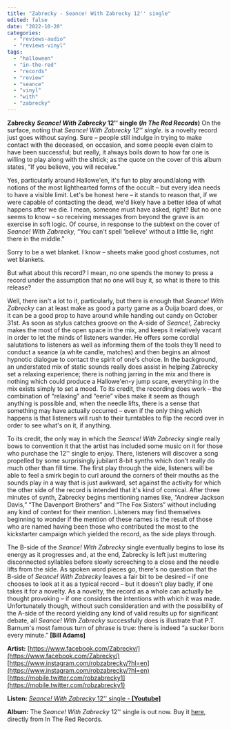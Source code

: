 ```yaml
---
title: "Zabrecky - Seance! With Zabrecky 12'' single"
edited: false
date: "2022-10-20"
categories:
  - "reviews-audio"
  - "reviews-vinyl"
tags:
  - "halloween"
  - "in-the-red"
  - "records"
  - "review"
  - "seance"
  - "vinyl"
  - "with"
  - "zabrecky"
---
```


**Zabrecky** **_Seance! With Zabrecky_ 12'' single** **(_In The Red Records_)** On the surface, noting that _Seance! With Zabrecky 12'' single_. is a novelty record just goes without saying. Sure – people still indulge in trying to make contact with the deceased, on occasion, and some people even claim to have been successful; but really, it always boils down to how far one is willing to play along with the shtick; as the quote on the cover of this album states, “If you believe, you will receive.”

Yes, particularly around Hallowe'en, it's fun to play around/along with notions of the most lighthearted forms of the occult – but every idea needs to have a visible limit. Let's be honest here – it stands to reason that, if we were capable of contacting the dead, we'd likely have a better idea of what happens after we die. I mean, someone must have asked, right? But no one seems to know – so receiving messages from beyond the grave is an exercise in soft logic. Of course, in response to the subtext on the cover of _Seance! With Zabrecky_, “You can't spell 'believe' without a little lie, right there in the middle.”

Sorry to be a wet blanket. I know – sheets make good ghost costumes, not wet blankets.

But what about this record? I mean, no one spends the money to press a record under the assumption that no one will buy it, so what is there to this release?

Well, there isn't a lot to it, particularly, but there is enough that _Seance! With Zabrecky_ can at least make as good a party game as a Ouija board does, or it can be a good prop to have around while handing out candy on October 31st. As soon as stylus catches groove on the A-side of _Seance!_, Zabrecky makes the most of the open space in the mix, and keeps it relatively vacant in order to let the minds of listeners wander. He offers some cordial salutations to listeners as well as informing them of the tools they'll need to conduct a seance (a white candle, matches) and then begins an almost hypnotic dialogue to contact the spirit of one's choice. In the background, an understated mix of static sounds really does assist in helping Zabrecky set a relaxing experience; there is nothing jarring in the mix and there is nothing which could produce a Hallowe'en-y jump scare, everything in the mix exists simply to set a mood. To its credit, the recording does work – the combination of “relaxing” and “eerie” vibes make it seem as though anything is possible and, when the needle lifts, there is a sense that something may have actually occurred – even if the only thing which happens is that listeners will rush to their turntables to flip the record over in order to see what's on it, if anything.

To its credit, the only way in which the _Seance! With Zabrecky_ single really bows to convention it that the artist has included some music on it for those who purchase the 12'' single to enjoy. There, listeners will discover a song propelled by some surprisingly jubilant 8-bit synths which don't really do much other than fill time. The first play through the side, listeners will be able to feel a smirk begin to curl around the corners of their mouths as the sounds play in a way that is just awkward, set against the activity for which the other side of the record is intended that it's kind of comical. After three minutes of synth, Zabrecky begins mentioning names like, “Andrew Jackson Davis,” “The Davenport Brothers” and “The Fox Sisters” without including any kind of context for their mention. Listeners may find themselves beginning to wonder if the mention of these names is the result of those who are named having been those who contributed the most to the kickstarter campaign which yielded the record, as the side plays through.

The B-side of the _Seance! With Zabrecky_ single eventually begins to lose its energy as it progresses and, at the end, Zabrecky is left just muttering disconnected syllables before slowly screeching to a close and the needle lifts from the side. As spoken word pieces go, there's no question that the B-side of _Seance! With Zabrecky_ leaves a fair bit to be desired – if one chooses to look at it as a typical record – but it doesn't play badly, if one takes it for a novelty. As a novelty, the record as a whole can actually be thought provoking – if one considers the intentions with which it was made. Unfortunately though, without such consideration and with the possibility of the A-side of the record yielding any kind of valid results up for significant debate, all _Seance! With Zabrecky_ successfully does is illustrate that P.T. Barnum's most famous turn of phrase is true: there is indeed “a sucker born every minute.” **\[Bill Adams\]**

**Artist:** [https://www.facebook.com/Zabrecky/](https://www.facebook.com/Zabrecky/) [https://www.instagram.com/robzabrecky/?hl=en](https://www.instagram.com/robzabrecky/?hl=en) [https://mobile.twitter.com/robzabrecky1](https://mobile.twitter.com/robzabrecky1)

**Listen:** [_Seance! With Zabrecky_ 12'' single - **\[Youtube\]**](https://www.youtube.com/watch?v=5YTa22Dw6Hs&t=86s)

**Album:** The _Seance! With Zabrecky_ 12'' single is out now. Buy it [here](https://intheredrecords.com/products/seance-with-zabrecky), directly from In The Red Records.
